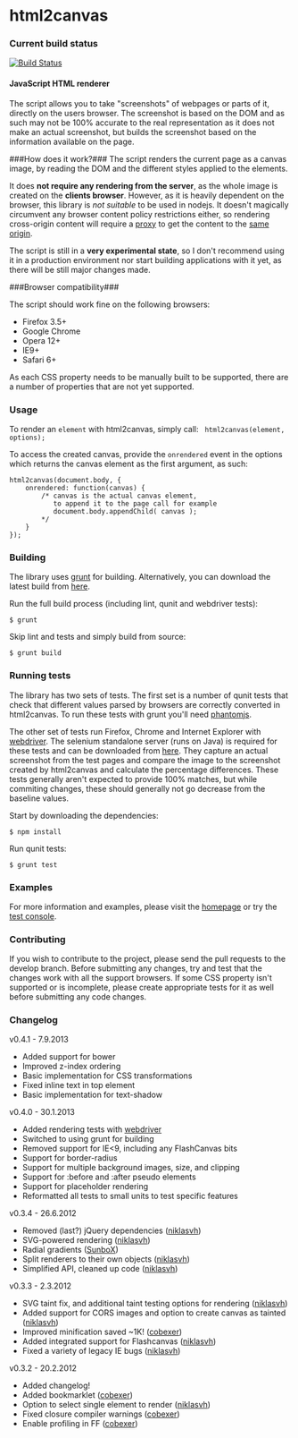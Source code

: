 html2canvas
===========

### Current build status ###
[![Build Status](https://travis-ci.org/niklasvh/html2canvas.png)](https://travis-ci.org/niklasvh/html2canvas)

#### JavaScript HTML renderer ####

 The script allows you to take "screenshots" of webpages or parts of it, directly on the users browser. The screenshot is based on the DOM and as such may not be 100% accurate to the real representation as it does not make an actual screenshot, but builds the screenshot based on the information available on the page.


###How does it work?###
The script renders the current page as a canvas image, by reading the DOM and the different styles applied to the elements.

It does **not require any rendering from the server**, as the whole image is created on the **clients browser**. However, as it is heavily dependent on the browser, this library is *not suitable* to be used in nodejs.
It doesn't magically circumvent any browser content policy restrictions either, so rendering cross-origin content will require a [proxy](https://github.com/niklasvh/html2canvas/wiki/Proxies) to get the content to the [same origin](http://en.wikipedia.org/wiki/Same_origin_policy).

The script is still in a **very experimental state**, so I don't recommend using it in a production environment nor start building applications with it yet, as there will be still major changes made.

###Browser compatibility###

The script should work fine on the following browsers:

* Firefox 3.5+
* Google Chrome
* Opera 12+
* IE9+
* Safari 6+

As each CSS property needs to be manually built to be supported, there are a number of properties that are not yet supported.

### Usage ###
To render an `element` with html2canvas, simply call:
` html2canvas(element, options);`

To access the created canvas, provide the `onrendered` event in the options which returns the canvas element as the first argument, as such:

    html2canvas(document.body, {
        onrendered: function(canvas) {
            /* canvas is the actual canvas element,
               to append it to the page call for example
               document.body.appendChild( canvas );
            */
        }
    });

### Building ###

The library uses [grunt](http://gruntjs.com/) for building. Alternatively, you can download the latest build from [here](http://html2canvas.hertzen.com/build/html2canvas.js).

Run the full build process (including lint, qunit and webdriver tests):

    $ grunt

Skip lint and tests and simply build from source:

    $ grunt build

### Running tests ###

The library has two sets of tests. The first set is a number of qunit tests that check that different values parsed by browsers are correctly converted in html2canvas. To run these tests with grunt you'll need [phantomjs](http://phantomjs.org/).

The other set of tests run Firefox, Chrome and Internet Explorer with [webdriver](https://github.com/niklasvh/webdriver.js). The selenium standalone server (runs on Java) is required for these tests and can be downloaded from [here](http://code.google.com/p/selenium/downloads/list). They capture an actual screenshot from the test pages and compare the image to the screenshot created by html2canvas and calculate the percentage differences. These tests generally aren't expected to provide 100% matches, but while commiting changes, these should generally not go decrease from the baseline values.

Start by downloading the dependencies:

    $ npm install

Run qunit tests:

    $ grunt test

### Examples ###

For more information and examples, please visit the [homepage](http://html2canvas.hertzen.com) or try the [test console](http://html2canvas.hertzen.com/screenshots.html).

### Contributing ###

If you wish to contribute to the project, please send the pull requests to the develop branch. Before submitting any changes, try and test that the changes work with all the support browsers. If some CSS property isn't supported or is incomplete, please create appropriate tests for it as well before submitting any code changes.

### Changelog ###

v0.4.1 - 7.9.2013
 * Added support for bower
 * Improved z-index ordering
 * Basic implementation for CSS transformations
 * Fixed inline text in top element
 * Basic implementation for text-shadow

v0.4.0 - 30.1.2013
 * Added rendering tests with <a href="https://github.com/niklasvh/webdriver.js">webdriver</a>
 * Switched to using grunt for building
 * Removed support for IE<9, including any FlashCanvas bits
 * Support for border-radius
 * Support for multiple background images, size, and clipping
 * Support for :before and :after pseudo elements
 * Support for placeholder rendering
 * Reformatted all tests to small units to test specific features

v0.3.4 - 26.6.2012

* Removed (last?) jQuery dependencies (<a href="https://github.com/niklasvh/html2canvas/commit/343b86705fe163766fcf735eb0217130e4bd5b17">niklasvh</a>)
* SVG-powered rendering (<a href="https://github.com/niklasvh/html2canvas/commit/67d3e0d0f59a5a654caf71a2e3be6494ff146c75">niklasvh</a>)
* Radial gradients (<a href="https://github.com/niklasvh/html2canvas/commit/4f22c18043a73c0c3bbf3b5e4d62714c56acd3c7">SunboX</a>)
* Split renderers to their own objects (<a href="https://github.com/niklasvh/html2canvas/commit/94f2f799a457cd29a21cc56ef8c06f1697866739">niklasvh</a>)
* Simplified API, cleaned up code (<a href="https://github.com/niklasvh/html2canvas/commit/c7d526c9eaa6a4abf4754d205fe1dee360c7660e">niklasvh</a>)

v0.3.3 - 2.3.2012

* SVG taint fix, and additional taint testing options for rendering (<a href="https://github.com/niklasvh/html2canvas/commit/2dc8b9385e656696cb019d615bdfa1d98b17d5d4">niklasvh</a>)
* Added support for CORS images and option to create canvas as tainted (<a href="https://github.com/niklasvh/html2canvas/commit/3ad49efa0032cde25c6ed32a39e35d1505d3b2ef">niklasvh</a>)
* Improved minification saved ~1K! (<a href="https://github.com/cobexer/html2canvas/commit/b82be022b2b9240bd503e078ac980bde2b953e43">cobexer</a>)
* Added integrated support for Flashcanvas (<a href="https://github.com/niklasvh/html2canvas/commit/e9257191519f67d74fd5e364d8dee3c0963ba5fc">niklasvh</a>)
* Fixed a variety of legacy IE bugs (<a href="https://github.com/niklasvh/html2canvas/commit/b65357c55d0701017bafcd357bc654b54d458f8f">niklasvh</a>)

v0.3.2 - 20.2.2012

* Added changelog!
* Added bookmarklet (<a href="https://github.com/niklasvh/html2canvas/commit/b320dd306e1a2d32a3bc5a71b6ebf6d8c060cde5">cobexer</a>)
* Option to select single element to render (<a href="https://github.com/niklasvh/html2canvas/commit/0cb252ada91c84ef411288b317c03e97da1f12ad">niklasvh</a>)
* Fixed closure compiler warnings (<a href="https://github.com/niklasvh/html2canvas/commit/36ff1ec7aadcbdf66851a0b77f0b9e87e4a8e4a1">cobexer</a>)
* Enable profiling in FF (<a href="https://github.com/niklasvh/html2canvas/commit/bbd75286a8406cf9e5aea01fdb7950d547edefb9">cobexer</a>)
